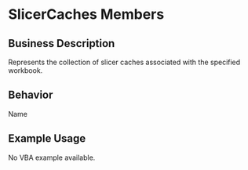 # SlicerCaches Members

## Business Description
Represents the collection of slicer caches associated with the specified workbook.

## Behavior
Name

## Example Usage
No VBA example available.